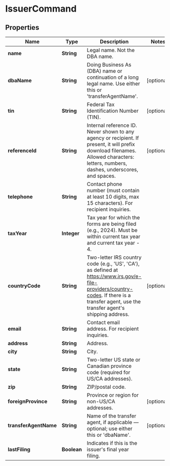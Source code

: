 

# IssuerCommand


## Properties

| Name | Type | Description | Notes |
|------------ | ------------- | ------------- | -------------|
|**name** | **String** | Legal name. Not the DBA name. |  |
|**dbaName** | **String** | Doing Business As (DBA) name or continuation of a long legal name. Use either this or &#39;transferAgentName&#39;. |  [optional] |
|**tin** | **String** | Federal Tax Identification Number (TIN). |  [optional] |
|**referenceId** | **String** | Internal reference ID. Never shown to any agency or recipient. If present, it will prefix download filenames. Allowed characters: letters, numbers, dashes, underscores, and spaces. |  [optional] |
|**telephone** | **String** | Contact phone number (must contain at least 10 digits, max 15 characters). For recipient inquiries. |  |
|**taxYear** | **Integer** | Tax year for which the forms are being filed (e.g., 2024). Must be within current tax year and current tax year - 4. |  |
|**countryCode** | **String** | Two-letter IRS country code (e.g., &#39;US&#39;, &#39;CA&#39;), as defined at https://www.irs.gov/e-file-providers/country-codes. If there is a transfer agent, use the transfer agent&#39;s shipping address. |  [optional] |
|**email** | **String** | Contact email address. For recipient inquiries. |  |
|**address** | **String** | Address. |  |
|**city** | **String** | City. |  |
|**state** | **String** | Two-letter US state or Canadian province code (required for US/CA addresses). |  |
|**zip** | **String** | ZIP/postal code. |  |
|**foreignProvince** | **String** | Province or region for non-US/CA addresses. |  [optional] |
|**transferAgentName** | **String** | Name of the transfer agent, if applicable — optional; use either this or &#39;dbaName&#39;. |  [optional] |
|**lastFiling** | **Boolean** | Indicates if this is the issuer&#39;s final year filing. |  |



